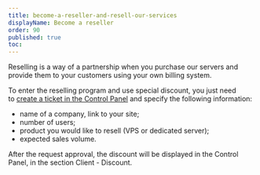 ```yaml
---
title: become-a-reseller-and-resell-our-services
displayName: Become a reseller
order: 90
published: true
toc:
---
```

Reselling is a way of a partnership when you purchase our servers and provide them to your customers using your own billing system.

To enter the reselling program and use special discount, you just need to [create a ticket in the Control Panel](https://support.gcore.lu/hc/en-us/articles/115003753885) and specify the following information: 

*   name of a company, link to your site;
*   number of users; 
*   product you would like to resell (VPS or dedicated server); 
*   expected sales volume. 

After the request approval, the discount will be displayed in the Control Panel, in the section Client - Discount.